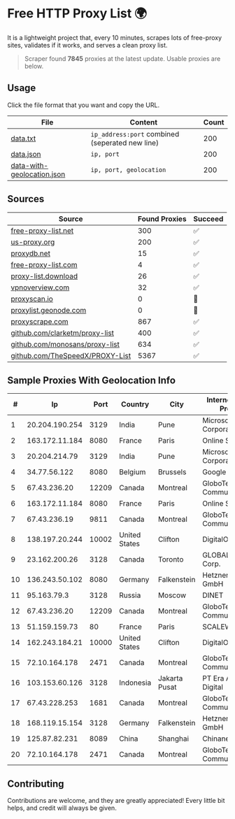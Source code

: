 
# Free HTTP Proxy List 🌍

It is a lightweight project that, every 10 minutes, scrapes lots of free-proxy sites, validates if it works, and serves a clean proxy list.


> Scraper found **7845** proxies at the latest update. Usable proxies are below.

## Usage

Click the file format that you want and copy the URL.


|File|Content|Count|
|----|-------|-----|
|[data.txt](https://raw.githubusercontent.com/themiralay/Proxy-List-World/master/data.txt)|`ip_address:port` combined (seperated new line)|200|
|[data.json](https://raw.githubusercontent.com/themiralay/Proxy-List-World/master/data.json)|`ip, port`|200|
|[data-with-geolocation.json](https://raw.githubusercontent.com/themiralay/Proxy-List-World/master/data-with-geolocation.json)|`ip, port, geolocation`|200|

## Sources

|Source|Found Proxies|Succeed|
|------|-------------|-------|
|[free-proxy-list.net](https://free-proxy-list.net)|300|✅|
|[us-proxy.org](https://www.us-proxy.org)|200|✅|
|[proxydb.net](http://proxydb.net)|15|✅|
|[free-proxy-list.com](https://free-proxy-list.com/?page=&port=&type%5B%5D=http&type%5B%5D=https&up_time=0&search=Search)|4|✅|
|[proxy-list.download](https://www.proxy-list.download/HTTP)|26|✅|
|[vpnoverview.com](https://vpnoverview.com/privacy/anonymous-browsing/free-proxy-servers)|32|✅|
|[proxyscan.io](https://www.proxyscan.io)|0|🚫|
|[proxylist.geonode.com](https://proxylist.geonode.com/api/proxy-list?limit=300&page=1&sort_by=lastChecked&sort_type=desc&protocols=http,https)|0|🚫|
|[proxyscrape.com](https://api.proxyscrape.com/v2/?request=displayproxies&protocol=http&timeout=10000&country=all&ssl=all&anonymity=all)|867|✅|
|[github.com/clarketm/proxy-list](https://raw.githubusercontent.com/clarketm/proxy-list/master/proxy-list-raw.txt)|400|✅|
|[github.com/monosans/proxy-list](https://raw.githubusercontent.com/monosans/proxy-list/main/proxies/http.txt)|634|✅|
|[github.com/TheSpeedX/PROXY-List](https://raw.githubusercontent.com/TheSpeedX/PROXY-List/master/http.txt)|5367|✅|


## Sample Proxies With Geolocation Info

|#|Ip|Port|Country|City|Internet Service Provider|
|-|--|----|-------|----|-------------------------|
|1|20.204.190.254|3129|India|Pune|Microsoft Corporation|
|2|163.172.11.184|8080|France|Paris|Online S.A.S.|
|3|20.204.214.79|3129|India|Pune|Microsoft Corporation|
|4|34.77.56.122|8080|Belgium|Brussels|Google LLC|
|5|67.43.236.20|12209|Canada|Montreal|GloboTech Communications|
|6|163.172.11.184|8080|France|Paris|Online S.A.S.|
|7|67.43.236.19|9811|Canada|Montreal|GloboTech Communications|
|8|138.197.20.244|10002|United States|Clifton|DigitalOcean, LLC|
|9|23.162.200.26|3128|Canada|Toronto|GLOBALTELEHOST Corp.|
|10|136.243.50.102|8080|Germany|Falkenstein|Hetzner Online GmbH|
|11|95.163.79.3|3128|Russia|Moscow|DINET|
|12|67.43.236.20|12209|Canada|Montreal|GloboTech Communications|
|13|51.159.159.73|80|France|Paris|SCALEWAY|
|14|162.243.184.21|10000|United States|Clifton|DigitalOcean, LLC|
|15|72.10.164.178|2471|Canada|Montreal|GloboTech Communications|
|16|103.153.60.126|3128|Indonesia|Jakarta Pusat|PT Era Awan Digital|
|17|67.43.228.253|1681|Canada|Montreal|GloboTech Communications|
|18|168.119.15.154|3128|Germany|Falkenstein|Hetzner Online GmbH|
|19|125.87.82.231|8089|China|Shanghai|Chinanet|
|20|72.10.164.178|2471|Canada|Montreal|GloboTech Communications|



## Contributing

Contributions are welcome, and they are greatly appreciated! Every
little bit helps, and credit will always be given.

